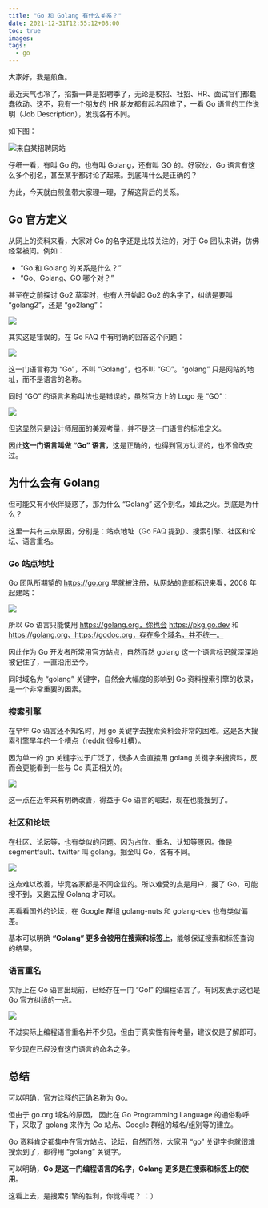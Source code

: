 ```yaml
---
title: "Go 和 Golang 有什么关系？"
date: 2021-12-31T12:55:12+08:00
toc: true
images:
tags: 
  - go
---
```


大家好，我是煎鱼。

最近天气也冷了，掐指一算是招聘季了，无论是校招、社招、HR、面试官们都蠢蠢欲动。这不，我有一个朋友的 HR 朋友都有起名困难了，一看 Go 语言的工作说明（Job Description），发现各有不同。

如下图：

![来自某招聘网站](https://files.mdnice.com/user/3610/629d4aaa-bb01-4e2b-9a43-d671200da099.png)

仔细一看，有叫 Go 的，也有叫 Golang，还有叫 GO 的。好家伙，Go 语言有这么多个别名，甚至某乎都讨论了起来。到底叫什么是正确的？

为此，今天就由煎鱼带大家理一理，了解这背后的关系。

## Go 官方定义

从网上的资料来看，大家对 Go 的名字还是比较关注的，对于 Go 团队来讲，仿佛经常被问。例如：

- “Go 和 Golang 的关系是什么？”
- “Go、Golang、GO 哪个对？”

甚至在之前探讨 Go2 草案时，也有人开始起 Go2 的名字了，纠结是要叫 “golang2”，还是 “go2lang”：

![](https://files.mdnice.com/user/3610/7608f5a1-9e77-45b2-a552-a7b7c32ad100.png)

其实这是错误的。在 Go FAQ 中有明确的回答这个问题：

![](https://files.mdnice.com/user/3610/bdb43d48-f5c1-41bb-8495-7bbfc2fc60a6.png)

这一门语言称为 “Go”，不叫 “Golang”，也不叫 “GO”。“golang” 只是网站的地址，而不是语言的名称。

同时 “GO” 的语言名称叫法也是错误的，虽然官方上的 Logo 是 “GO”：

![](https://files.mdnice.com/user/3610/67b022a9-49de-4349-861e-77dd25367ac6.png)

但这显然只是设计师层面的美观考量，并不是这一门语言的标准定义。

因此**这一门语言叫做 “Go” 语言**，这是正确的，也得到官方认证的，也不曾改变过。

## 为什么会有 Golang

但可能又有小伙伴疑惑了，那为什么 “Golang” 这个别名，如此之火。到底是为什么？

这里一共有三点原因，分别是：站点地址（Go FAQ 提到）、搜索引擎、社区和论坛、语言重名。

### Go 站点地址

Go 团队所期望的 https://go.org 早就被注册，从网站的底部标识来看，2008 年起建站：

![](https://files.mdnice.com/user/3610/d40e96a2-122c-44fa-8134-2a8b88eb7690.png)

所以 Go 语言只能使用 https://golang.org，你也会 https://pkg.go.dev 和 https://golang.org、https://godoc.org，存在多个域名，并不统一。

因此作为 Go 开发者所常用官方站点，自然而然 golang 这一个语言标识就深深地被记住了，一直沿用至今。

同时域名为 “golang” 关键字，自然会大幅度的影响到 Go 资料搜索引擎的收录，是一个非常重要的因素。

### 搜索引擎

在早年 Go 语言还不知名时，用 go 关键字去搜索资料会非常的困难。这是各大搜索引擎早年的一个槽点（reddit 很多吐槽）。

因为单一的 go 关键字过于广泛了，很多人会直接用 golang 关键字来搜资料，反而会更能看到一些与 Go 真正相关的。

![](https://files.mdnice.com/user/3610/fe21dc19-26d5-4e14-88c5-fa077f149e00.png)

这一点在近年来有明确改善，得益于 Go 语言的崛起，现在也能搜到了。

### 社区和论坛

在社区、论坛等，也有类似的问题。因为占位、重名、认知等原因。像是 segmentfault、twitter 叫 golang。掘金叫 Go，各有不同。

![](https://files.mdnice.com/user/3610/07ee2a59-901f-44ff-bd65-7de95a9878c6.png)

这点难以改善，毕竟各家都是不同企业的。所以难受的点是用户，搜了 Go，可能搜不到，又跑去搜 Golang 才可以。

再看看国外的论坛，在 Google 群组 golang-nuts 和 golang-dev 也有类似偏差。

基本可以明确 **“Golang” 更多会被用在搜索和标签上**，能够保证搜索和标签查询的结果。

### 语言重名 

实际上在 Go 语言出现前，已经存在一门 “Go!” 的编程语言了。有网友表示这也是 Go 官方纠结的一点。

![](https://files.mdnice.com/user/3610/8c2197f0-5376-49c1-845a-b2564606d1a7.png)

不过实际上编程语言重名并不少见，但由于真实性有待考量，建议仅是了解即可。

至少现在已经没有这门语言的命名之争。

## 总结

可以明确，官方诠释的正确名称为 Go。

但由于 go.org 域名的原因，
因此在 Go Programming Language 的通俗称呼下，采取了 golang 来作为 Go 站点、Google 群组的域名/组别等的建立。

Go 资料肯定都集中在官方站点、论坛，自然而然，大家用 “go” 关键字也就很难搜索到了，都得用 “golang” 关键字。

可以明确，**Go 是这一门编程语言的名字，Golang 更多是在搜索和标签上的使用**。

这看上去，是搜索引擎的胜利，你觉得呢？ ：）